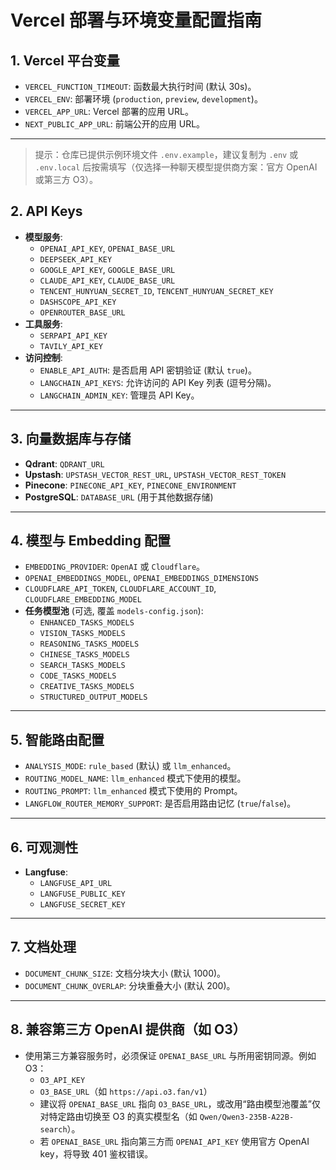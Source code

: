 # Vercel 部署与环境变量配置指南

## 1. Vercel 平台变量
- `VERCEL_FUNCTION_TIMEOUT`: 函数最大执行时间 (默认 30s)。
- `VERCEL_ENV`: 部署环境 (`production`, `preview`, `development`)。
- `VERCEL_APP_URL`: Vercel 部署的应用 URL。
- `NEXT_PUBLIC_APP_URL`: 前端公开的应用 URL。

---

> 提示：仓库已提供示例环境文件 `.env.example`，建议复制为 `.env` 或 `.env.local` 后按需填写（仅选择一种聊天模型提供商方案：官方 OpenAI 或第三方 O3）。

## 2. API Keys
- **模型服务**:
  - `OPENAI_API_KEY`, `OPENAI_BASE_URL`
  - `DEEPSEEK_API_KEY`
  - `GOOGLE_API_KEY`, `GOOGLE_BASE_URL`
  - `CLAUDE_API_KEY`, `CLAUDE_BASE_URL`
  - `TENCENT_HUNYUAN_SECRET_ID`, `TENCENT_HUNYUAN_SECRET_KEY`
  - `DASHSCOPE_API_KEY`
  - `OPENROUTER_BASE_URL`
- **工具服务**:
  - `SERPAPI_API_KEY`
  - `TAVILY_API_KEY`
- **访问控制**:
  - `ENABLE_API_AUTH`: 是否启用 API 密钥验证 (默认 `true`)。
  - `LANGCHAIN_API_KEYS`: 允许访问的 API Key 列表 (逗号分隔)。
  - `LANGCHAIN_ADMIN_KEY`: 管理员 API Key。

---

## 3. 向量数据库与存储
- **Qdrant**: `QDRANT_URL`
- **Upstash**: `UPSTASH_VECTOR_REST_URL`, `UPSTASH_VECTOR_REST_TOKEN`
- **Pinecone**: `PINECONE_API_KEY`, `PINECONE_ENVIRONMENT`
- **PostgreSQL**: `DATABASE_URL` (用于其他数据存储)

---

## 4. 模型与 Embedding 配置
- `EMBEDDING_PROVIDER`: `OpenAI` 或 `Cloudflare`。
- `OPENAI_EMBEDDINGS_MODEL`, `OPENAI_EMBEDDINGS_DIMENSIONS`
- `CLOUDFLARE_API_TOKEN`, `CLOUDFLARE_ACCOUNT_ID`, `CLOUDFLARE_EMBEDDING_MODEL`
- **任务模型池** (可选, 覆盖 `models-config.json`):
  - `ENHANCED_TASKS_MODELS`
  - `VISION_TASKS_MODELS`
  - `REASONING_TASKS_MODELS`
  - `CHINESE_TASKS_MODELS`
  - `SEARCH_TASKS_MODELS`
  - `CODE_TASKS_MODELS`
  - `CREATIVE_TASKS_MODELS`
  - `STRUCTURED_OUTPUT_MODELS`

---

## 5. 智能路由配置
- `ANALYSIS_MODE`: `rule_based` (默认) 或 `llm_enhanced`。
- `ROUTING_MODEL_NAME`: `llm_enhanced` 模式下使用的模型。
- `ROUTING_PROMPT`: `llm_enhanced` 模式下使用的 Prompt。
- `LANGFLOW_ROUTER_MEMORY_SUPPORT`: 是否启用路由记忆 (`true`/`false`)。

---

## 6. 可观测性
- **Langfuse**:
  - `LANGFUSE_API_URL`
  - `LANGFUSE_PUBLIC_KEY`
  - `LANGFUSE_SECRET_KEY`

---

## 7. 文档处理
- `DOCUMENT_CHUNK_SIZE`: 文档分块大小 (默认 1000)。
- `DOCUMENT_CHUNK_OVERLAP`: 分块重叠大小 (默认 200)。

---

## 8. 兼容第三方 OpenAI 提供商（如 O3）
- 使用第三方兼容服务时，必须保证 `OPENAI_BASE_URL` 与所用密钥同源。例如 O3：
  - `O3_API_KEY`
  - `O3_BASE_URL`（如 `https://api.o3.fan/v1`）
  - 建议将 `OPENAI_BASE_URL` 指向 `O3_BASE_URL`，或改用“路由模型池覆盖”仅对特定路由切换至 O3 的真实模型名（如 `Qwen/Qwen3-235B-A22B-search`）。
  - 若 `OPENAI_BASE_URL` 指向第三方而 `OPENAI_API_KEY` 使用官方 OpenAI key，将导致 401 鉴权错误。
